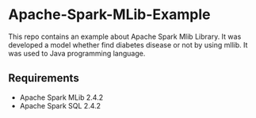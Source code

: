 # Apache-Spark-MLib-Example

This repo contains an example about Apache Spark Mlib Library. It was developed a model whether find diabetes disease or not by using mllib. 
It was used to Java programming language.

## Requirements

* Apache Spark MLib 2.4.2
* Apache Spark SQL 2.4.2 

 
